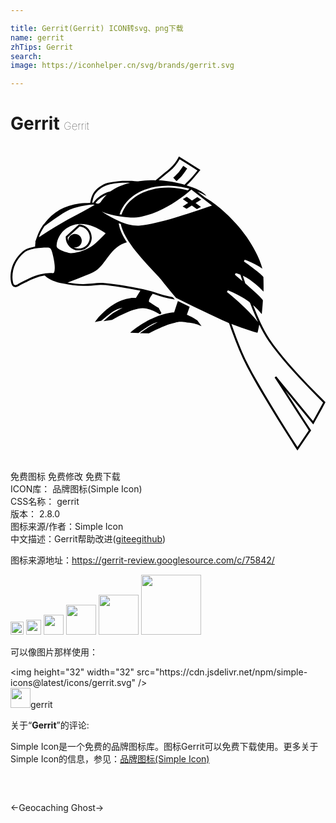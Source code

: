 ```yaml
---

title: Gerrit(Gerrit) ICON转svg、png下载
name: gerrit
zhTips: Gerrit
search: 
image: https://iconhelper.cn/svg/brands/gerrit.svg

---
```


# Gerrit  <small style="font-size: 60%;font-weight: 100">Gerrit</small>

<div id="svg" class="svg-wrap">
<svg role="img" viewBox="0 0 24 24" xmlns="http://www.w3.org/2000/svg"><title>Gerrit icon</title><path d="M12.648 2.678l-.245-.266c.004-.004.29-.268.413-.41.121-.146.342-.484.346-.486l.301.195c-.014.016-.234.359-.375.522-.137.165-.428.432-.44.445zm1.577 10.597c-.012-.004-.24-.154-.365-.221-.117-.059-.32-.146-.422-.191l.213-.612-.898-.444-.286.871c-.174.004-.713.053-1.51.389-.959.4-1.688 1.025-1.695 1.029l-.143.125.641.025.02-.016c.006-.006.721-.535 1.119-.705.088-.037.207-.074.33-.105-.209.105-.439.227-.6.32-.199.119-.57.381-.586.393l-.186.129.682.016.018-.01c.012-.008 1.164-.623 1.789-.76l.196-.047c.145-.037.246-.064.422-.064.156 0 .369.021.688.07.398.059.66.158.664.16l.24.094-.322-.436-.012-.008.003-.002zm-8.98-7.298h-.029l-1.006.916v.03c-.016.266.078.52.258.716.182.196.42.309.686.319h.043c.531 0 .965-.413.992-.94.023-.545-.399-1.01-.944-1.041zM5.2 7.808h-.041c-.117-.005-.23-.032-.33-.085.045.008.098.01.148.002.284-.035.481-.291.448-.575-.035-.279-.293-.48-.576-.442-.264.034-.457.267-.446.531-.031-.09-.045-.183-.045-.28l.912-.833c.446.042.79.431.768.882s-.391.8-.842.8H5.2zm9.329-3.725l-.293-.195-.41.265-.395-.285-.301.18.404.291-.416.27.297.18.4-.254.387.28.309-.169-.407-.296M24 19.525c-.213-.209-.418-.416-.629-.627-.48-.488-.957-.984-1.418-1.486-.547-.598-1.082-1.207-1.582-1.844-.225-.283-.441-.58-.646-.881-.254-.387-.469-.795-.668-1.215-.211-.445-.398-.9-.576-1.356.24.21.463.444.664.692.021-.215.041-.43.059-.648l.023-.322c0-.033.012-.066-.008-.096-.016-.029-.033-.051-.053-.075-.121-.149-.264-.282-.406-.413-.189-.181-.387-.36-.584-.533l-.18-.156c-.027-.027-.057-.051-.086-.074-.031-.03-.041-.096-.055-.136l-.154-.479c.607.285 1.109.741 1.578 1.215.004-.219.004-.436 0-.652 0-.114-.002-.229-.008-.346 0-.029.006-.1-.016-.127-.012-.02-.031-.036-.043-.055-.109-.117-.234-.217-.357-.314-.172-.143-.35-.277-.527-.408-.156-.117-.318-.232-.477-.345-.018-.016-.076-.039-.064-.06l.039-.08c.02-.035.014-.045.053-.029l.17.059c.406.156.779.368 1.143.608-.123-.45-.311-.885-.525-1.296-.389-.762-.893-1.468-1.463-2.105-.379-.426-.785-.824-1.219-1.193-.223-.19-.457-.369-.699-.533-.113-.074-.225-.149-.346-.217-.049-.03-.105-.056-.15-.094-.18-.144-.365-.284-.549-.429.238.098.469.21.689.338-.127-.194-.342-.331-.545-.436-.307-.159-.637-.276-.967-.378.113-.12.234-.228.346-.348.113-.12.223-.246.33-.372.127-.15.252-.3.375-.455l-1.156-.726-.48-.303c-.123.246-.277.476-.458.68-.18.203-.391.369-.6.539-.191.156-.379.316-.566.472-.047.04-.092.085-.145.12-.025.021-.096.004-.127.004H10.7c-.297.006-.596.029-.891.068-.058.007-.113.013-.175.008l-.178-.01c-.137-.008-.271-.016-.408-.016-.289-.004-.58 0-.871.025-.244.022-.489.055-.729.112-.238.056-.461.172-.66.312-.193.141-.387.32-.504.53s-.17.456-.213.689c-.135.013-.268.01-.4.016-.141.008-.277.021-.416.039-.27.037-.535.096-.795.18-.496.154-.945.405-1.336.75-.195.181-.377.38-.539.596-.02.025-.037.051-.063.068-.01.009-.027.016-.033.027-.015.027-.033.052-.051.076l-.134.212c-.168.285-.276.595-.383.906l-.045.123.033-.021c-.01.067-.02.135-.025.202l-.008.105v.053l-.066.013c-.135.026-.271.06-.4.101-.12.039-.233.086-.337.15-.105.066-.195.153-.285.239-.318.31-.562.698-.687 1.128-.1.348-.137.735-.059 1.092.021.09.049.188.107.262.074.09.199.126.313.095.131-.036.248-.124.371-.187l.314-.157c.455-.226.93-.446 1.438-.525.035-.005.1.067.131.091.049.037.1.074.148.104.109.069.221.129.334.181.262.114.541.174.818.231.502.105 1.014.171 1.529.18.207.004.416 0 .625-.018.225-.02.451-.049.678-.051.25-.005.496.025.74.055.254.031.51.068.764.105.518.079 1.031.169 1.543.279-.115.18-.227.362-.338.545-.008.013-.072 0-.088 0-.041-.002-.086-.002-.127 0-.074 0-.15.008-.225.019-.211.03-.416.083-.615.156-.49.181-.938.483-1.326.833-.221.195-.43.408-.609.641-.049.064-.094.129-.139.193.105-.023.211-.045.318-.07.061-.016.117-.027.176-.039.021-.008.029-.016.049-.027.219-.203.451-.393.695-.563.111-.08.225-.154.348-.215.166-.083.354-.131.533-.174-.33.18-.678.35-.977.584-.172.139-.328.291-.49.439l.654-.104c.01 0 .014-.004.023-.01l.17-.094c.113-.064.23-.125.346-.186.24-.123.482-.24.732-.34.236-.094.48-.178.732-.225.221-.046.428-.052.648 0 .342.074.67.232.969.414.021.014.035.033.055.014.016-.014.098-.074.09-.092l-.18-.334c-.016-.029-.023-.049-.051-.066l-.131-.077c-.176-.104-.348-.21-.51-.331-.037-.023-.078-.039-.082-.089-.004-.046.014-.093.029-.136.033-.09.08-.169.131-.248.033-.058.072-.111.109-.166.014-.018.01-.021.031-.014l.119.034c.236.077.469.159.711.22.27.068.545.123.82.176l.048.01c-.056-.03-.091-.09-.132-.136-.023-.03-.035-.05-.074-.06l-.105-.02c-.074-.016-.148-.03-.225-.049-.262-.057-.525-.119-.777-.209-.375-.13-.758-.232-1.145-.322-.486-.107-.977-.194-1.465-.275-.25-.041-.498-.074-.75-.109-.246-.034-.496-.07-.746-.087-.539-.034-1.074.087-1.615.081-.365-.004-.734-.055-1.096-.105l-.068-.009c.252-.093.5-.188.75-.285.236-.095.471-.192.705-.289.127-.052.25-.105.373-.157.113-.051.225-.1.328-.17.408-.279.676-.727.975-1.109.273-.361.586-.7.99-.908.129-.066.262-.117.4-.156-.283-.439-.549-.93-.623-1.455.029.012.061.025.094.037.035.012.064.016.072.045l.029.135c.026.091.053.176.086.262.072.191.16.375.26.551.219.396.484.766.766 1.12.539.686 1.145 1.305 1.736 1.941.145.158.275.324.41.492.15.187.303.375.457.561.121.141.234.285.356.426l.094.112c.016.018.037.026.061.036.604.3 1.213.6 1.822.895.434.209.869.42 1.309.623.236.109.471.219.711.32.029.014.066.029.098.039.016.01.029.016.047.023l.016.049c.027.072.051.145.076.217.049.141.098.279.148.416.33.912.695 1.814 1.145 2.676.346.656.715 1.301 1.09 1.939.4.68.811 1.354 1.225 2.025.332.535.666 1.072 1.008 1.605.146.227.289.459.439.688l.063.094.775-1.141.191-.283c.008-.006.082-.102.076-.109l-.156-.24c-.291-.451-.584-.898-.871-1.35l-.828-1.283-.105-.166.656.799 1.115 1.35c.121.146.236.289.354.438.219-.402.439-.801.662-1.201.086-.164.176-.33.266-.492M12.13 1.915c.309-.246.563-.563.757-.906l1.178.743.18.112c-.246.3-.496.604-.775.873-.035.034-.074.069-.107.104-.021.025-.047.051-.07.075l-.033.038c-.023-.007-.045-.016-.068-.02-.146-.041-.289-.08-.436-.111-.292-.066-.589-.117-.886-.152-.191-.021-.385-.04-.578-.058.275-.234.557-.467.838-.698m-1.754 1.37c.232-.096.482-.15.73-.191.49-.082.994-.094 1.489-.04.354.038.701.108 1.041.21l-.141.115-.225-.061c-.141-.029-.281-.06-.422-.082-.246-.037-.497-.06-.749-.065-.461-.008-.926.042-1.371.159-.301.078-.604.188-.879.332-.286.154-.555.346-.78.582-.134.137-.257.289-.359.455-.057.09-.105.18-.15.275-.024.047-.043.096-.061.144l-.029.075c-.004.015-.008.026-.012.038L8.39 5.22l-.082-.011c.234-.719.763-1.286 1.418-1.649.207-.114.426-.218.65-.279m-3.93.374c.266-.381.686-.649 1.139-.743.502-.101 1.016-.119 1.525-.107-.525.131-1.05.326-1.488.652-.34.075-.664.24-.934.459-.09.071-.17.15-.246.236-.035.037-.066.075-.097.116-.014.015-.027.03-.037.049h-.084c.023-.135.055-.27.098-.4.029-.09.064-.18.119-.26m.882.056c-.145.143-.27.303-.391.469-.047.069-.098.153-.18.191-.085.039-.194-.005-.28-.031.224-.279.521-.494.851-.629M2.308 6.585c.08-.16.182-.315.275-.465.016-.027.053-.046.074-.063.049-.034.096-.069.143-.106.309-.225.621-.446.939-.656.166-.107.33-.213.502-.307.182-.101.369-.18.565-.244.347-.112.707-.189 1.068-.244.174-.025.361-.057.531-.015-.33.188-.658.375-.99.558-.342.191-.689.367-1.035.552-.332.18-.66.375-.981.577-.336.206-.67.419-1.002.629-.08.051-.16.105-.24.155.045-.125.09-.251.151-.371m1.009 3.056c-.029.056-.134.042-.187.042-.094 0-.186 0-.279.006-.258.015-.51.06-.758.138-.475.147-.922.375-1.365.604-.1.055-.203.135-.316.162-.061.015-.131-.008-.166-.063-.035-.061-.053-.131-.064-.198-.027-.12-.035-.245-.033-.368 0-.33.076-.66.215-.96.096-.21.221-.401.371-.574.15-.175.326-.351.539-.45.355-.162.775-.213 1.164-.235.072-.005.145-.007.217-.007.1 0 .217-.016.311.019.074.027.121.105.15.173.045.105.074.225.1.336.061.26.123.525.145.791.01.119.016.239.004.359-.009.073-.014.156-.05.223m2.829-1.973c-.194.123-.403.218-.616.298-.215.077-.436.144-.66.181-.097.013-.195.025-.293.021-.101-.003-.193-.036-.293-.067-.195-.063-.393-.13-.57-.233-.064-.039-.135-.084-.174-.15-.029-.052-.029-.116-.023-.174.012-.231.094-.458.203-.66.187-.343.482-.612.84-.775.879-.396 1.865-.029 2.611.49l.08.061c-.154.165-.311.321-.473.477-.199.189-.404.381-.634.531M8.31 5.739c-.475-.203-.926-.458-1.356-.738.449.188.934.3 1.414.37.258.037.521.072.781.08.281.008.564-.021.84-.075.545-.103 1.068-.305 1.566-.551.494-.245.964-.537 1.413-.859.217-.155.43-.315.633-.487.021-.016.174-.161.184-.154l.041.031.537.416c.328.254.658.51.988.762-.906.326-1.826.629-2.752.904-.519.156-1.038.301-1.565.42-.412.098-.834.189-1.256.21-.507.022-1.006-.135-1.47-.33m8.85 3.942c.076.021.145.045.215.067l.094.033c.016.006.031.015.045.02l.021.06c.045.146.09.289.139.432-.15-.127-.301-.254-.451-.379l-.09-.074c-.021-.016-.045-.021-.029-.046l.059-.114m-.671 1.444l.035-.063.027-.046c.012-.018.008-.022.029-.012.129.054.258.111.385.17.24.11.475.23.703.364.107.065.217.135.322.205l.15.105.074.057c.033.027.041.063.057.102.104.282.219.564.338.844.078.189.162.379.248.566-.293-.371-.621-.715-.957-1.045-.346-.346-.705-.671-1.078-.981l-.323-.264m3.746 6.42l-.121.09.008.016.063.094.271.42.904 1.402c.311.48.621.963.932 1.445l.309.48.084.133c.004.004.029.041.029.045-.26.385-.523.77-.783 1.154-.027.037-.051.076-.074.111-.24-.373-.479-.744-.715-1.117-.4-.635-.795-1.277-1.184-1.916-.434-.709-.855-1.418-1.264-2.141-.383-.674-.75-1.361-1.059-2.076-.301-.697-.563-1.408-.811-2.121.486.193.98.367 1.48.521.145.045.289.09.436.127l.063.018c.008 0 .014-.039.018-.049.018-.064.031-.129.045-.195.031-.125.051-.254.074-.381.205.428.436.844.701 1.236.215.314.445.621.686.92.521.656 1.074 1.283 1.643 1.898.463.494.934.984 1.408 1.465l.389.389c.006.006.039.031.037.041l-.031.053-.148.275-.588 1.068c-.18-.219-.361-.436-.541-.658l-1.125-1.361c-.314-.387-.637-.773-.953-1.16l-.186-.225"/></svg>
</div>
<detail full-name='gerrit'></detail>

<div class="detail-page">
<p>
<span><span class="badge-success badge">免费图标</span> <span class="badge-success badge">免费修改</span>  <span class="badge-success badge">免费下载</span> </span>
<br/>
<span>
ICON库：
<span class="badge-secondary badge">品牌图标(Simple Icon)</span> 
</span>
<br/>
<span>
CSS名称：
<span class="badge-secondary badge">gerrit</span> 
</span>

<br/>
<span>
版本：
<span class="badge-secondary badge">2.8.0</span> 
</span>
<br/>
<span>图标来源/作者：<span class="badge-light badge">Simple Icon</span></span> 
<br/>
<span class="zh-detail">中文描述：<span class="badge-primary badge">Gerrit</span><span class="help-link"><span>帮助改进</span>(<a href="https://gitee.com/liuwave/icon-helper/edit/master/json/brands/gerrit.json" target="_blank" rel="noopener noreferrer">gitee</a><a href="https://github.com/liuwave/icon-helper/edit/master/json/brands/gerrit.json" target="_blank" rel="noopener noreferrer">github</a></span>)</span><br/>
</p>
</div><div class="description description alert alert-light"><p>图标来源地址：<a href="https://gerrit-review.googlesource.com/c/75842/" target="_blank" rel="noopener noreferrer">https://gerrit-review.googlesource.com/c/75842/</a></p></div>
<div class="alert alert-dark">
<img height="21" width="21" src="https://cdn.jsdelivr.net/npm/simple-icons@latest/icons/gerrit.svg" />
<img height="24" width="24" src="https://cdn.jsdelivr.net/npm/simple-icons@latest/icons/gerrit.svg" />
<img height="32" width="32" src="https://cdn.jsdelivr.net/npm/simple-icons@latest/icons/gerrit.svg" />
<img height="48" width="48" src="https://cdn.jsdelivr.net/npm/simple-icons@latest/icons/gerrit.svg" />
<img height="64" width="64" src="https://cdn.jsdelivr.net/npm/simple-icons@latest/icons/gerrit.svg" />
<img height="96" width="96" src="https://cdn.jsdelivr.net/npm/simple-icons@latest/icons/gerrit.svg" />

</div>
<div>
  <p>可以像图片那样使用：    
  </p>
  <div class="alert alert-primary" style="font-size: 14px">
    &lt;img height="32" width="32" src="https://cdn.jsdelivr.net/npm/simple-icons@latest/icons/gerrit.svg" /&gt;
    <copy-btn content='<img height="32" width="32" src="https://cdn.jsdelivr.net/npm/simple-icons@latest/icons/gerrit.svg" />'></copy-btn>
  </div>
  <div class="alert alert-secondary">
    <img height="32" width="32" src="https://cdn.jsdelivr.net/npm/simple-icons@latest/icons/gerrit.svg" />gerrit
    <copy-btn content="gerrit" btn-title="复制图标名称"></copy-btn>
  </div>
</div>
<div class="icon-detail__container">
<p>关于“<b>Gerrit</b>”的评论:</p>
</div>
<Vssue title="关于“Gerrit”的评论" />
<div><p>Simple Icon是一个免费的品牌图标库。图标Gerrit可以免费下载使用。更多关于  Simple Icon的信息，参见：<a target="_blank" href="https://iconhelper.cn/brands.html">品牌图标(Simple Icon)</a>
</p></div>


<div style="padding:2rem 0 " class="page-nav"><p class="inner"><span class="prev">←<router-link to="/icon/geocaching.html">Geocaching</router-link></span> <span class="next"><router-link to="/icon/ghost.html">Ghost</router-link>→</span></p></div>
